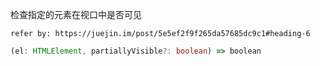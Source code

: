 检查指定的元素在视口中是否可见

`refer by: https://juejin.im/post/5e5ef2f9f265da57685dc9c1#heading-6`

```typescript
(el: HTMLElement, partiallyVisible?: boolean) => boolean
```
